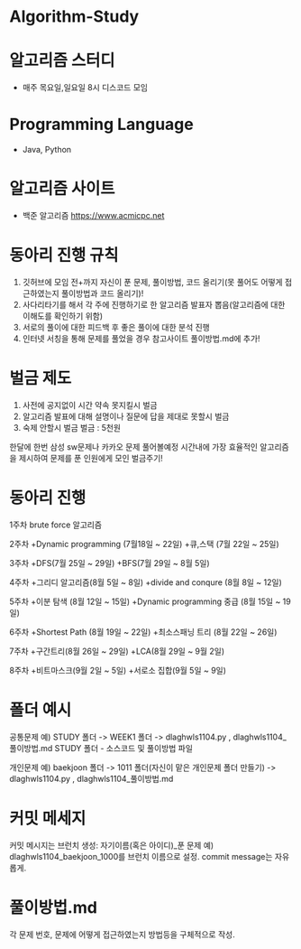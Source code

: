 # Algorithm-Study

# 알고리즘 스터디

+ 매주 목요일,일요일 8시 디스코드 모임 

# Programming Language

+ Java, Python

# 알고리즘 사이트

+ 백준 알고리즘
https://www.acmicpc.net

# 동아리 진행 규칙

1. 깃허브에 모임 전+까지 자신이 푼 문제, 풀이방법, 코드 올리기(못 풀어도 어떻게 접근하였는지 풀이방법과 코드 올리기)!
2. 사다리타기를 해서  각 주에 진행하기로 한 알고리즘 발표자 뽑음(알고리즘에 대한 이해도를 확인하기 위함)
3. 서로의 풀이에 대한 피드백 후 좋은 풀이에 대한 분석 진행
4. 인터넷 서칭을 통해 문제를 풀었을 경우 참고사이트 풀이방법.md에 추가!

# 벌금 제도
1. 사전에 공지없이 시간 약속 못지킬시 벌금
2. 알고리즘 발표에 대해 설명이나 질문에 답을 제대로 못할시 벌금
3. 숙제 안할시 벌금
벌금 : 5천원

한달에 한번 삼성 sw문제나 카카오 문제 풀어볼예정 시간내에 가장 효율적인 알고리즘을 제시하여 문제를 푼 인원에게 모인 벌금주기!

# 동아리 진행

1주차
brute force 알고리즘

2주차
+Dynamic programming (7월18일 ~ 22일)
+큐,스택 (7월 22일 ~ 25일)

3주차
+DFS(7월 25일 ~ 29일)
+BFS(7월 29일 ~ 8월 5일)

4주차
+그리디 알고리즘(8월 5일 ~ 8일)
+divide and conqure (8월 8일 ~ 12일)

5주차
+이분 탐색 (8월 12일 ~ 15일)
+Dynamic programming 중급 (8월 15일 ~ 19일)

6주차
+Shortest Path (8월 19일 ~ 22일)
+최소스패닝 트리 (8월 22일 ~ 26일)

7주차
+구간트리(8월 26일 ~ 29일) 
+LCA(8월 29일 ~ 9월 2일)

8주차
+비트마스크(9월 2일 ~ 5일)
+서로소 집합(9월 5일 ~ 9일)

# 폴더 예시
공통문제
예) STUDY 폴더 -> WEEK1 폴더 -> dlaghwls1104.py , dlaghwls1104_풀이방법.md
STUDY 폴더 - 소스코드 및 풀이방법 파일

개인문제
예) baekjoon 폴더 -> 1011 폴더(자신이 맡은 개인문제 폴더 만들기) -> dlaghwls1104.py , dlaghwls1104_풀이방법.md

# 커밋 메세지
커밋 메시지는
브런치 생성: 자기이름(혹은 아이디)_푼 문제
예) dlaghwls1104_baekjoon_1000를 브런치 이름으로 설정.
commit message는 자유롭게.

# 풀이방법.md

각 문제 번호, 문제에 어떻게 접근하였는지 방법등을 구체적으로 작성.


